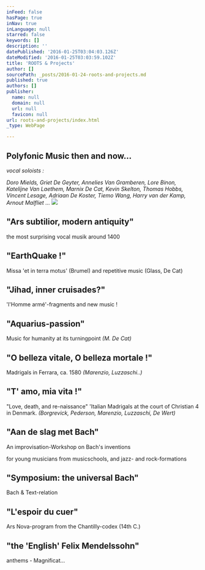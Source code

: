 ```yaml
---
inFeed: false
hasPage: true
inNav: true
inLanguage: null
starred: false
keywords: []
description: ''
datePublished: '2016-01-25T03:04:03.126Z'
dateModified: '2016-01-25T03:03:59.102Z'
title: 'ROOTS & Projects'
author: []
sourcePath: _posts/2016-01-24-roots-and-projects.md
published: true
authors: []
publisher:
  name: null
  domain: null
  url: null
  favicon: null
url: roots-and-projects/index.html
_type: WebPage

---
```

## Polyfonic Music then and now...

_vocal soloists :_

_Doro Mields, Griet De Geyter, Annelies Van Gramberen, Lore Binon, Katelijne Van Laethem, Marnix De Cat, Kevin Skelton, Thomas Hobbs, Vincent Lesage, Adriaan De Koster, Tiemo Wang, Harry van der Kamp, Arnout Malfliet ..._
![](https://the-grid-user-content.s3-us-west-2.amazonaws.com/d234bc7a-dbcc-46cc-bc8c-ce7c61cc0ac2.jpg)

## "Ars subtilior, modern antiquity" 

the most surprising vocal musik around 1400

## "EarthQuake !"  

Missa 'et in terra motus' (Brumel) and repetitive music  (Glass, De Cat)

## "Jihad, inner cruisades?" 

'l'Homme armé'-fragments and new music !

## "Aquarius-passion"

Music for humanity at its turningpoint  _(M. De Cat)_

## "O belleza vitale, O belleza mortale !"  

Madrigals in Ferrara, ca. 1580  _(Marenzio, Luzzaschi..)_

## "T' amo, mia vita !"

"Love, death, and re-naissance"   'Italian Madrigals at the court of Christian 4 in Denmark.  _(Borgrevick, Pederson, Marenzio, Luzzaschi, De Wert)_

## "Aan de slag met Bach"

An improvisation-Workshop on Bach's  inventions

for young musicians from musicschools, and jazz- and rock-formations

## "Symposium: the universal Bach"

Bach & Text-relation

## "L'espoir du cuer"  

Ars Nova-program from the Chantilly-codex (14th C.)

## "the 'English' Felix Mendelssohn" 

anthems - Magnificat...

##